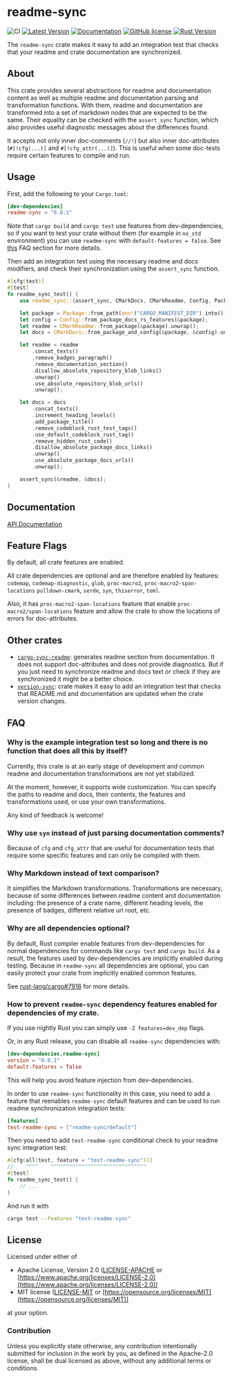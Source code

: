 # readme-sync

![CI](https://github.com/zheland/readme-sync/workflows/CI/badge.svg)
[![Latest Version](https://img.shields.io/crates/v/readme-sync.svg)](https://crates.io/crates/readme-sync)
[![Documentation](https://docs.rs/readme-sync/badge.svg)](https://docs.rs/readme-sync)
[![GitHub license](https://img.shields.io/crates/l/readme-sync)](https://github.com/zheland/readme-sync/#license)
[![Rust Version](https://img.shields.io/badge/rustc-1.40+-lightgray.svg)](https://blog.rust-lang.org/2020/01/30/Rust-1.40.0.html)

The `readme-sync` crate makes it easy to add an integration test
that checks that your readme and crate documentation are synchronized.

## About

This crate provides several abstractions for readme and documentation content
as well as multiple readme and documentation parsing and transformation functions.
With them, readme and documentation are transformed into a set of markdown nodes
that are expected to be the same.
Their equality can be checked with the `assert_sync` function,
which also provides useful diagnostic messages about the differences found.

It accepts not only inner doc-comments (`//!`) but also
inner doc-attributes (`#[!cfg(...)]` and `#[!cfg_attr(...)]`).
This is useful when some doc-tests require certain features to compile and run.

## Usage

First, add the following to your `Cargo.toml`:

```toml
[dev-dependencies]
readme-sync = "0.0.1"
```

Note that `cargo build` and `cargo test` use features from dev-dependencies,
so if you want to test your crate without them (for example in `no_std` environment)
you can use `readme-sync` with `default-features = false`.
See [this](#how-to-prevent-readme-sync-dependency-features-enabled-for-dependencies-of-my-crate)
FAQ section for more details.

Then add an integration test using the necessary readme and docs modifiers,
and check their synchronization using the `assert_sync` function.

```rust
#[cfg(test)]
#[test]
fn readme_sync_test() {
    use readme_sync::{assert_sync, CMarkDocs, CMarkReadme, Config, Package};

    let package = Package::from_path(env!("CARGO_MANIFEST_DIR").into()).unwrap();
    let config = Config::from_package_docs_rs_features(&package);
    let readme = CMarkReadme::from_package(&package).unwrap();
    let docs = CMarkDocs::from_package_and_config(&package, &config).unwrap();

    let readme = readme
        .concat_texts()
        .remove_badges_paragraph()
        .remove_documentation_section()
        .disallow_absolute_repository_blob_links()
        .unwrap()
        .use_absolute_repository_blob_urls()
        .unwrap();

    let docs = docs
        .concat_texts()
        .increment_heading_levels()
        .add_package_title()
        .remove_codeblock_rust_test_tags()
        .use_default_codeblock_rust_tag()
        .remove_hidden_rust_code()
        .disallow_absolute_package_docs_links()
        .unwrap()
        .use_absolute_package_docs_urls()
        .unwrap();

    assert_sync(&readme, &docs);
}
```

## Documentation

[API Documentation]

## Feature Flags

By default, all crate features are enabled.

All crate dependencies are optional and are therefore enabled by features:
`codemap`, `codemap-diagnostic`, `glob`, `proc-macro2`, `proc-macro2-span-locations`
`pulldown-cmark`, `serde`, `syn`, `thiserror`, `toml`.

Also, it has `proc-macro2-span-locations` feature that enable `proc-macro2/span-locations`
feature and allow the crate to show the locations of errors for doc-attributes.

## Other crates

- [`cargo-sync-readme`]: generates readme section from documentation.
  It does not support doc-attributes and does not provide diagnostics.
  But if you just need to synchronize readme and docs text
  or check if they are synchronized it might be a better choice.
- [`version-sync`]: crate makes it easy to add an integration test that checks
  that README.md and documentation are updated when the crate version changes.

## FAQ

### Why is the example integration test so long and there is no function that does all this by itself?

Currently, this crate is at an early stage of development
and common readme and documentation transformations are not yet stabilized.

At the moment, however, it supports wide customization.
You can specify the paths to readme and docs, their contents,
the features and transformations used, or use your own transformations.

Any kind of feedback is welcome!

### Why use `syn` instead of just parsing documentation comments?

Because of `cfg` and `cfg_attr` that are useful for documentation tests
that require some specific features and can only be compiled with them.

### Why Markdown instead of text comparison?

It simplifies the Markdown transformations.
Transformations are necessary,
because of some differences between readme content and documentation
including: the presence of a crate name, different heading levels,
the presence of badges, different relative url root, etc.

### Why are all dependencies optional?

By default, Rust compiler enable features from dev-dependencies for normal dependencies
for commands like `cargo test` and `cargo build`.
As a result, the features used by dev-dependencies are implicitly enabled during testing.
Because in `readme-sync` all dependencies are optional,
you can easily protect your crate from implicitly enabled common features.

See [rust-lang/cargo#7916](https://github.com/rust-lang/cargo/issues/7916) for more details.

### How to prevent `readme-sync` dependency features enabled for dependencies of my crate.

If you use nightly Rust you can simply use `-Z features=dev_dep` flags.

Or, in any Rust release, you can disable all `readme-sync` dependencies with:
```toml
[dev-dependencies.readme-sync]
version = "0.0.1"
default-features = false
```

This will help you avoid feature injection from dev-dependencies.

In order to use `readme-sync` functionality in this case,
you need to add a feature that reenables `readme-sync` default features
and can be used to run readme synchronization integration tests:
```toml
[features]
test-readme-sync = ["readme-sync/default"]
```

Then you need to add `test-readme-sync` conditional check to your readme sync integration test:
```rust
#[cfg(all(test, feature = "test-readme-sync"))]
//    ^^^^    ^^^^^^^^^^^^^^^^^^^^^^^^^^^^^^^
#[test]
fn readme_sync_test() {
    // ...
}
```

And run it with
```bash
cargo test --features "test-readme-sync"
```

## License

Licensed under either of

- Apache License, Version 2.0
  ([LICENSE-APACHE](LICENSE-APACHE) or
  [https://www.apache.org/licenses/LICENSE-2.0](https://www.apache.org/licenses/LICENSE-2.0))
- MIT license
  ([LICENSE-MIT](LICENSE-MIT) or
  [https://opensource.org/licenses/MIT](https://opensource.org/licenses/MIT))

at your option.

### Contribution

Unless you explicitly state otherwise, any contribution intentionally submitted
for inclusion in the work by you, as defined in the Apache-2.0 license,
shall be dual licensed as above, without any
additional terms or conditions.

[API Documentation]: https://docs.rs/readme-sync
[`cargo-sync-readme`]: https://crates.io/crates/cargo-sync-readme
[`version-sync`]: https://crates.io/crates/version-sync
